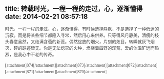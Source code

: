 title: 转载时光，一程一程的走过，心，逐渐懂得
date: 2014-02-21 08:57:18
---

<p>
	<span style="color:#444444;font-family:Tahoma, 'Microsoft Yahei', Simsun;font-size:14px;line-height:21px;background-color:#FFFFFF;">时光，一程一程的走过，心，逐渐懂得，有时候选择静默，不是选择了一种低迷的沉寂。而是将某些细节都隐入寻常，然后用心来供养。只等得风月静美，清瘦的枝头春意盎然，又结满含苞的新蕊。偶然绽放的烟火，片刻的炫目，转瞬就灰飞烟灭，碎的踪迹皆无。你是无法熄灭的火种，燃烧着四野的浑荒，爱的体温旷远而热烈，是我心中不老的传奇。</span>
</p>
<p>
	<span style="color:#444444;font-family:Tahoma, 'Microsoft Yahei', Simsun;font-size:14px;line-height:21px;background-color:#FFFFFF;">[attachment]874[/attachment][attachment]873[/attachment][attachment]872[/attachment][attachment]871[/attachment][attachment]870[/attachment]<br />
</span>
</p>